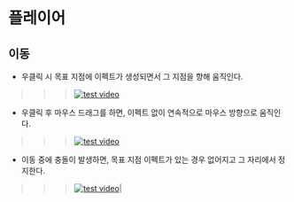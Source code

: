 # 플레이어
## 이동
* 우클릭 시 목표 지점에 이펙트가 생성되면서 그 지점을 향해 움직인다.
>>> [![test video](https://img.youtube.com/vi/idr-f75ca-8/0.jpg)](https://www.youtube.com/watch?v=idr-f75ca-8)

* 우클릭 후 마우스 드래그를 하면, 이펙트 없이 연속적으로 마우스 방향으로 움직인다.
>>> [![test video](https://img.youtube.com/vi/c5z-8Aq7CWU/2.jpg)](https://www.youtube.com/watch?v=c5z-8Aq7CWU)

* 이동 중에 충돌이 발생하면, 목표 지점 이펙트가 있는 경우 없어지고 그 자리에서 정지한다.
>>> [![test video](https://img.youtube.com/vi/IThrRXisehE/2.jpg)](https://www.youtube.com/watch?v=IThrRXisehE)|
